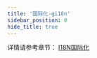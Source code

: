 ```yaml
---
title: '国际化-gi18n'
sidebar_position: 0
hide_title: true
---
```


详情请参考章节： [I18N国际化](output/goframe-v2.5-md/核心组件/I18N国际化)

`	`